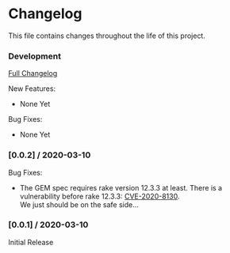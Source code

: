 # Changelog

This file contains changes throughout the life of this project.

### Development
[Full Changelog](https://github.com/gildas/fluent-plugin-bunyan/compare/v0.0.2...dev)

New Features:
* None Yet

Bug Fixes:  
* None Yet

### [0.0.2] / 2020-03-10

Bug Fixes:
* The GEM spec requires rake version 12.3.3 at least. 
  There is a vulnerability before rake 12.3.3: [CVE-2020-8130](https://github.com/advisories/GHSA-jppv-gw3r-w3q8).  
  We just should be on the safe side...

### [0.0.1] / 2020-03-10

Initial Release

